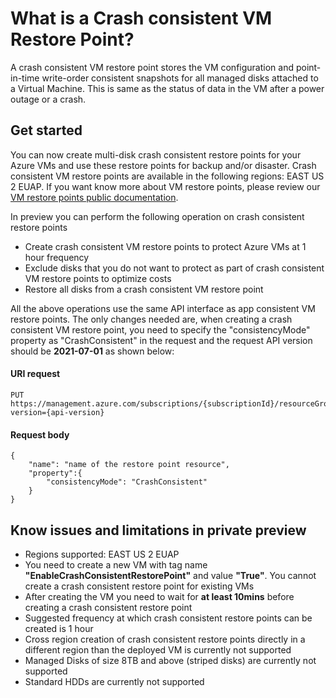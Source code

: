 # What is a Crash consistent VM Restore Point? 
A crash consistent VM restore point stores the VM configuration and point-in-time write-order consistent snapshots for all managed disks attached to a Virtual Machine. This is same as the status of data in the VM after a power outage or a crash.

## Get started
You can now create multi-disk crash consistent restore points for your Azure VMs and use these restore points for backup and/or disaster. Crash consistent VM restore points are available in the following regions: EAST US 2 EUAP. If you want know more about VM restore points, please review our [VM restore points public documentation](https://docs.microsoft.com/en-us/azure/virtual-machines/virtual-machines-create-restore-points).

In preview you can perform the following operation on crash consistent restore points
* Create crash consistent VM restore points to protect Azure VMs at 1 hour frequency 
* Exclude disks that you do not want to protect as part of crash consistent VM restore points to optimize costs
* Restore all disks from a crash consistent VM restore point

All the above operations use the same API interface as app consistent VM restore points. The only changes needed are, when creating a crash consistent VM restore point, you need to specify the "consistencyMode" property as "CrashConsistent" in the request and the request API version should be **2021-07-01** as shown below:

#### URI request
```
PUT https://management.azure.com/subscriptions/{subscriptionId}/resourceGroups/{resourceGroupName}/providers/Microsoft.Compute/restorePointCollections/{restorePointCollectionName}/restorePoints/{restorePointName}&api-version={api-version}
```
#### Request body
```
{
    "name": "name of the restore point resource",
    "property":{
        "consistencyMode": "CrashConsistent"
    } 
}
```

## Know issues and limitations in private preview
* Regions supported: EAST US 2 EUAP
* You need to create a new VM with tag name **"EnableCrashConsistentRestorePoint"** and value **"True"**. You cannot create a crash consistent restore point for existing VMs
* After creating the VM you need to wait for **at least 10mins** before creating a crash consistent restore point
* Suggested frequency at which crash consistent restore points can be created is 1 hour
* Cross region creation of crash consistent restore points directly in a different region than the deployed VM is currently not supported
* Managed Disks of size 8TB and above (striped disks) are currently not supported
* Standard HDDs are currently not supported
